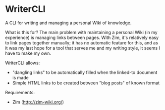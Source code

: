 # WriterCLI
A CLI for writing and managing a personal Wiki of knowledge.

What is this for?
The main problem with maintaining a personal Wiki (in my experience) is managing links between pages. With Zim, it's relatively easy to link pages together manually; it has no automatic feature for this, and as it was my last hope for a tool that serves me and my writing style, it seems I have to make my own.

WriterCLI allows:
* "dangling links" to be automatically filled when the linked-to document is made
* Simple HTML links to be created between "blog posts" of known format


Requirements:
* Zim (http://zim-wiki.org/)
